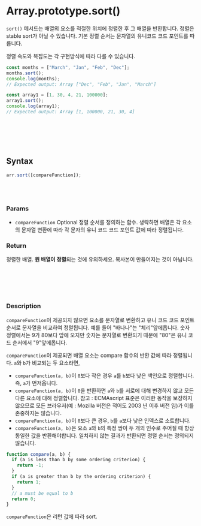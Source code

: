 # Array.prototype.sort()

`sort()` 메서드는 배열의 요소를 적절한 위치에 정렬한 후 그 배열을 반환합니다. 정렬은 stable sort가 아닐 수 있습니다. 기본 정렬 순서는 문자열의 유니코드 코드 포인트를 따릅니다.

정렬 속도와 복잡도는 각 구현방식에 따라 다를 수 있습니다.

```js
const months = ["March", "Jan", "Feb", "Dec"];
months.sort();
console.log(months);
// Expected output: Array ["Dec", "Feb", "Jan", "March"]

const array1 = [1, 30, 4, 21, 100000];
array1.sort();
console.log(array1);
// Expected output: Array [1, 100000, 21, 30, 4]
```

<br/>
<br/>
<br/>
<br/>

## Syntax

```js
arr.sort([compareFunction]);
```

<br/>
<br/>

### Params

-   `compareFunction` Optional
    정렬 순서를 정의하는 함수. 생략하면 배열은 각 요소의 문자열 변환에 따라 각 문자의 유니 코드 코드 포인트 값에 따라 정렬됩니다.

### Return

정렬한 배열. **원 배열이 정렬**되는 것에 유의하세요. 복사본이 만들어지는 것이 아닙니다.

<br/>
<br/>
<br/>
<br/>

### Description

`compareFunction`이 제공되지 않으면 요소를 문자열로 변환하고 유니 코드 코드 포인트 순서로 문자열을 비교하여 정렬됩니다. 예를 들어 "바나나"는 "체리"앞에옵니다. 숫자 정렬에서는 9가 80보다 앞에 오지만 숫자는 문자열로 변환되기 때문에 "80"은 유니 코드 순서에서 "9"앞에옵니다.

`compareFunction`이 제공되면 배열 요소는 compare 함수의 반환 값에 따라 정렬됩니다. `a`와 `b`가 비교되는 두 요소라면,

-   `compareFunction(a, b)`이 `0`보다 작은 경우 `a`를 `b`보다 낮은 색인으로 정렬합니다. 즉, `a`가 먼저옵니다.
-   `compareFunction(a, b)`이 `0`을 반환하면 `a`와 `b`를 서로에 대해 변경하지 않고 모든 다른 요소에 대해 정렬합니다. 참고 : ECMAscript 표준은 이러한 동작을 보장하지 않으므로 모든 브라우저(예 : Mozilla 버전은 적어도 2003 년 이후 버전 임)가 이를 존중하지는 않습니다.
-   `compareFunction(a, b)`이 `0`보다 큰 경우, `b`를 `a`보다 낮은 인덱스로 소트합니다.
-   `compareFunction(a, b)`은 요소 `a`와 `b`의 특정 쌍이 두 개의 인수로 주어질 때 항상 동일한 값을 반환해야합니다. 일치하지 않는 결과가 반환되면 정렬 순서는 정의되지 않습니다.

```js
function compare(a, b) {
  if (a is less than b by some ordering criterion) {
    return -1;
  }
  if (a is greater than b by the ordering criterion) {
    return 1;
  }
  // a must be equal to b
  return 0;
}
```

`compareFunction`은 리턴 값에 따라 sort.
